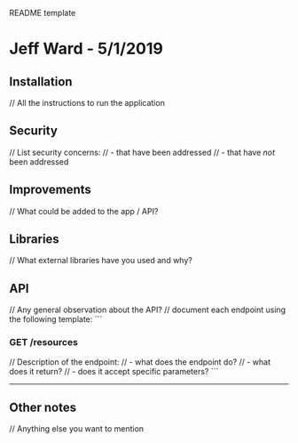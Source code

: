README template
# Jeff Ward - 5/1/2019

## Installation
// All the instructions to run the application

## Security
// List security concerns:
// - that have been addressed
// - that have *not* been addressed

## Improvements
// What could be added to the app / API?

## Libraries
// What external libraries have you used and why?

## API
// Any general observation about the API?
// document each endpoint using the following template: ```

### GET /resources
// Description of the endpoint:
// - what does the endpoint do?
// - what does it return?
// - does it accept specific parameters? ```

---

## Other notes
// Anything else you want to mention
